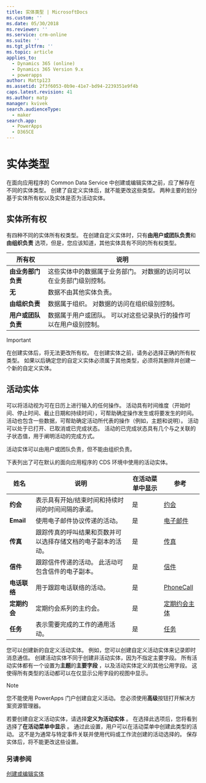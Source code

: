 ```yaml
---
title: 实体类型 | MicrosoftDocs
ms.custom: ''
ms.date: 05/30/2018
ms.reviewer: ''
ms.service: crm-online
ms.suite: ''
ms.tgt_pltfrm: ''
ms.topic: article
applies_to:
  - Dynamics 365 (online)
  - Dynamics 365 Version 9.x
  - powerapps
author: Mattp123
ms.assetid: 2f3f6053-0b9e-41e7-bd94-2239351e9f4b
caps.latest.revision: 41
ms.author: matp
manager: kvivek
search.audienceType:
  - maker
search.app:
  - PowerApps
  - D365CE
---
```

# <a name="types-of-entities"></a>实体类型

在面向应用程序的 Common Data Service 中创建或编辑实体之前，应了解存在不同的实体类型。 创建了自定义实体后，就不能更改这些类型。 两种主要的划分基于实体所有权以及实体是否为活动实体。  
  
<a name="BKMK_EntityOwnership"></a>

## <a name="entity-ownership"></a>实体所有权  

有四种不同的实体所有权类型。 在创建自定义实体时，只有**由用户或团队负责**和**由组织负责** 选项，但是，您应该知道，其他实体具有不同的所有权类型。  
  
|所有权|说明|  
|---------------|-----------------|  
|**由业务部门负责**|这些实体中的数据属于业务部门。 对数据的访问可以在业务部门级别控制。|  
|**无**|数据不由其他实体负责。|  
|**由组织负责**|数据属于组织。 对数据的访问在组织级别控制。|  
|**用户或团队负责**|数据属于用户或团队。 可以对这些记录执行的操作可以在用户级别控制。|  
  
  
> [!IMPORTANT]
>  在创建实体后，将无法更改所有权。 在创建实体之前，请务必选择正确的所有权类型。 如果以后确定您的自定义实体必须属于其他类型，必须将其删除并创建一个新的自定义实体。
  
<a name="BKMK_ActivityEntities"></a>

## <a name="activity-entities"></a>活动实体

可以将活动视为可在日历上进行输入的任何操作。 活动具有时间维度（开始时间、停止时间、截止日期和持续时间），可帮助确定操作发生或将要发生的时间。 活动也包含一些数据，可帮助确定活动所代表的操作（例如，主题和说明）。 活动可以处于已打开、已取消或已完成状态。 活动的已完成状态具有几个与之关联的子状态值，用于阐明活动的完成方式。  
  
活动实体可以由用户或团队负责，但不能由组织负责。  
  
下表列出了可在默认的面向应用程序的 CDS 环境中使用的活动实体。
  
|姓名|说明|在活动菜单中显示|参考|
|----------|-----------------|----------------|---------------|  
|**约会**|表示具有开始/结束时间和持续时间的时间间隔的承诺。|是|[约会](/powerapps/developer/common-data-service/reference/entities/appointment)|
|**Email**|使用电子邮件协议传递的活动。|是|[电子邮件](/powerapps/developer/common-data-service/reference/entities/email)|
|**传真**|跟踪传真的呼叫结果和页数并可以选择存储文档的电子副本的活动。|是|[传真](/powerapps/developer/common-data-service/reference/entities/fax)|
|**信件**|跟踪信件传递的活动。 此活动可包含信件的电子副本。|是|[信件](/powerapps/developer/common-data-service/reference/entities/letter)|
|**电话联络**|用于跟踪电话联络的活动。|是|[PhoneCall ](/powerapps/developer/common-data-service/reference/entities/phonecall)|
|**定期约会**|定期约会系列的主约会。|是|[定期约会主体](/powerapps/developer/common-data-service/reference/entities/recurringappointmentmaster)|
|**任务**|表示需要完成的工作的通用活动。|是|[任务](/powerapps/developer/common-data-service/reference/entities/task)|
  
您可以创建新的自定义活动实体。 例如，您可以创建自定义活动实体来记录即时消息通信。 创建活动实体不同于创建非活动实体，因为不指定主要字段。 所有活动实体都有一个设置为**主题**的**主要字段** ，以及活动实体定义的其他公用字段。 这使得所有类型的活动都可以在仅显示公用字段的视图中显示。  

> [!NOTE]
> 您不能使用 PowerApps 门户创建自定义活动。 您必须使用**高级**按钮打开解决方案资源管理器。
  
若要创建自定义活动实体，请选择**定义为活动实体** 。 在选择此选项后，您将看到选择了**在活动菜单中显示** 。 通过此设置，用户可以在活动菜单中创建此类型的活动。 这不是为通常与特定事件关联并使用代码或工作流创建的活动选择的。 保存实体后，将不能更改这些设置。  

### <a name="see-also"></a>另请参阅
[创建或编辑实体](create-edit-entities.md)
